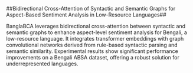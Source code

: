 ##Bidirectional Cross-Attention of Syntactic and Semantic Graphs for Aspect-Based Sentiment Analysis in Low-Resource Languages##

BanglaBCA leverages bidirectional cross-attention between syntactic and semantic graphs to enhance aspect-level sentiment analysis for Bengali, a low-resource language. It integrates transformer embeddings with graph convolutional networks derived from rule-based syntactic parsing and semantic similarity. Experimental results show significant performance improvements on a Bengali ABSA dataset, offering a robust solution for underrepresented languages.
